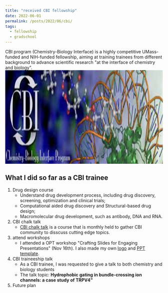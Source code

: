 ```yaml
---
title: "received CBI fellowship"
date: 2022-06-01
permalink: /posts/2022/06/cbi/
tags:
  - fellowship
  - gradschool
---
```


CBI program (Chemistry-Biology Interface) is a highly competitive UMass-funded and NIH-funded fellowship, aiming at training trainees from different background to advance scientific research "at the interface of chemistry and biology".
<br/><a href="https://cbi.chem.umass.edu" class="image" id="cbi"><img src="/images/cbi.jpg" height="300" width="700"/></a><br>

## What I did so far as a CBI trainee

1. Drug design course
   - Understand drug development process, including drug discovery, screening, optimization and clinical trials;
   - Computational aided drug discovery and Structural-based drug design;
   - Macromolecular drug development, such as antibody, DNA and RNA.
2. CBI chalk talk
   - [CBI chalk talk](https://cbi.chem.umass.edu/activities/chalk-talk/) is a course that is monthly held to gather CBI community to disscuss cutting edge topics.
3. attend workshops
   - I attended a OPT workshop "Crafting Slides for Engaging Presentations" (Nov 16th). I also made my own [logo](/images/logo8.png) and [PPT template](/files/Jian_umass.thmx).
4. CBI traineeship talk
   - As a CBI trainee, I was requested to give a talk to both chemistry and biology students
   - The talk topic: **Hydrophobic gating in bundle-crossing ion channels: a case study of TRPV4"**
5. Future plan
